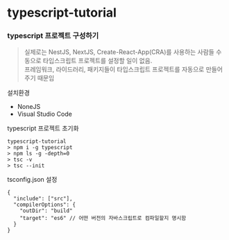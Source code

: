 # typescript-tutorial

### typescript 프로젝트 구성하기
>실제로는 NestJS, NextJS, Create-React-App(CRA)를 사용하는 사람들 수동으로 타입스크립트 프로젝트를 설정할 일이 없음.  
프레임워크, 라이드러리, 패키지들이 타입스크립트 프로젝트를 자동으로 만들어 주기 때문임

설치환경
- NoneJS
- Visual Studio Code

typescript 프로젝트 초기화
~~~
typescript-tutorial
> npm i -g typescript
> npm ls -g -depth=0
> tsc -v
> tsc --init
~~~

tsconfig.json 설정
~~~
{
  "include": ["src"],
  "compilerOptions": {
    "outDir": "build"
    "target": "es6" // 어떤 버전의 자바스크립트로 컴파일할지 명시함
  }
}
~~~
